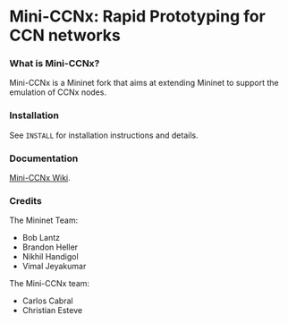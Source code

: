 
Mini-CCNx: Rapid Prototyping for CCN networks
========================================================

### What is Mini-CCNx?

Mini-CCNx is a Mininet fork that aims at extending Mininet to support
the emulation of CCNx nodes. 


### Installation

See `INSTALL` for installation instructions and details.

### Documentation

[Mini-CCNx Wiki](https://github.com/carlosmscabral/mn-ccnx/wiki).

### Credits

The Mininet Team:

* Bob Lantz
* Brandon Heller
* Nikhil Handigol
* Vimal Jeyakumar

The Mini-CCNx team:

* Carlos Cabral
* Christian Esteve

